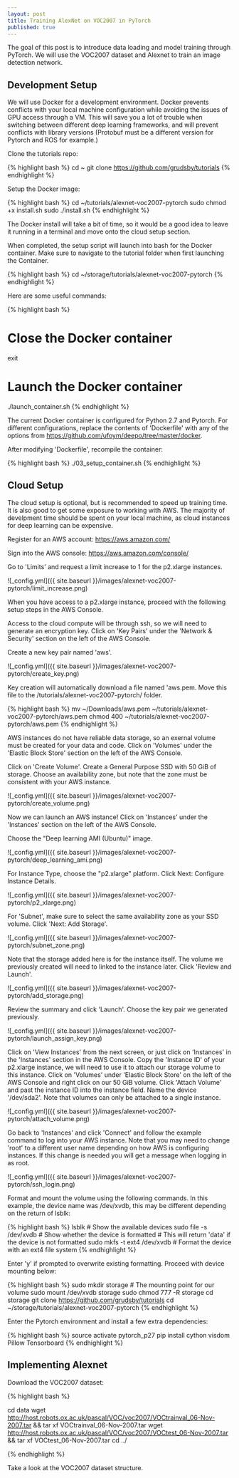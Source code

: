 ```yaml
---
layout: post
title: Training AlexNet on VOC2007 in PyTorch
published: true
---
```


The goal of this post is to introduce data loading and model training through PyTorch. We will use the VOC2007 dataset and Alexnet to train an image detection network.

## Development Setup

We will use Docker for a development environment. Docker prevents conflicts with your local machine configuration while avoiding the issues of GPU access through a VM. This will save you a lot of trouble when switching between different deep learning frameworks, and will prevent conflicts with library versions (Protobuf must be a different version for Pytorch and ROS for example.)

Clone the tutorials repo:

{% highlight bash %}
cd ~
git clone https://github.com/grudsby/tutorials
{% endhighlight %}

Setup the Docker image:

{% highlight bash %}
cd ~/tutorials/alexnet-voc2007-pytorch
sudo chmod +x install.sh
sudo ./install.sh
{% endhighlight %}

The Docker install will take a bit of time, so it would be a good idea to leave it running in a terminal and move onto the cloud setup section.

When completed, the setup script will launch into bash for the Docker container. Make sure to navigate to the tutorial folder when first launching the Container.

{% highlight bash %}
cd ~/storage/tutorials/alexnet-voc2007-pytorch
{% endhighlight %}

Here are some useful commands:

{% highlight bash %}
# Close the Docker container 
exit
# Launch the Docker container 
./launch_container.sh
{% endhighlight %}

The current Docker container is configured for Python 2.7 and Pytorch. For different configurations, replace the contents of 'Dockerfile' with any of the options from https://github.com/ufoym/deepo/tree/master/docker.

After modifying 'Dockerfile', recompile the container:

{% highlight bash %}
./03_setup_container.sh
{% endhighlight %}

## Cloud Setup

The cloud setup is optional, but is recommended to speed up training time. It is also good to get some exposure to working with AWS. The majority of develpment time should be spent on your local machine, as cloud instances for deep learning can be expensive.

Register for an AWS account: https://aws.amazon.com/

Sign into the AWS console: https://aws.amazon.com/console/

Go to 'Limits' and request a limit increase to 1 for the p2.xlarge instances.

![_config.yml]({{ site.baseurl }}/images/alexnet-voc2007-pytorch/limit_increase.png)

When you have access to a p2.xlarge instance, proceed with the following setup steps in the AWS Console. 

Access to the cloud compute will be through ssh, so we will need to generate an encryption key. Click on 'Key Pairs' under the 'Network & Security' section on the left of the AWS Console. 

Create a new key pair named 'aws'.

![_config.yml]({{ site.baseurl }}/images/alexnet-voc2007-pytorch/create_key.png)

Key creation will automatically download a file named 'aws.pem. Move this file to the /tutorials/alexnet-voc2007-pytorch/ folder.

{% highlight bash %}
mv ~/Downloads/aws.pem ~/tutorials/alexnet-voc2007-pytorch/aws.pem
chmod 400 ~/tutorials/alexnet-voc2007-pytorch/aws.pem 
{% endhighlight %}

AWS instances do not have reliable data storage, so an exernal volume must be created for your data and code. Click on 'Volumes' under the 'Elastic Block Store' section on the left of the AWS Console.

Click on 'Create Volume'. Create a General Purpose SSD with 50 GiB of storage. Choose an availability zone, but note that the zone must be consistent with your AWS instance. 

![_config.yml]({{ site.baseurl }}/images/alexnet-voc2007-pytorch/create_volume.png)

Now we can launch an AWS instance! Click on 'Instances' under the 'Instances' section on the left of the AWS Console. 

Choose the "Deep learning AMI (Ubuntu)" image. 

![_config.yml]({{ site.baseurl }}/images/alexnet-voc2007-pytorch/deep_learning_ami.png)

For Instance Type, choose the "p2.xlarge" platform. Click Next: Configure Instance Details.

![_config.yml]({{ site.baseurl }}/images/alexnet-voc2007-pytorch/p2_xlarge.png)

For 'Subnet', make sure to select the same availability zone as your SSD volume. Click 'Next: Add Storage'.
 
![_config.yml]({{ site.baseurl }}/images/alexnet-voc2007-pytorch/subnet_zone.png)

Note that the storage added here is for the instance itself. The volume we previously created will need to linked to the instance later. Click 'Review and Launch'.

![_config.yml]({{ site.baseurl }}/images/alexnet-voc2007-pytorch/add_storage.png)

Review the summary and click 'Launch'. Choose the key pair we generated previously.

![_config.yml]({{ site.baseurl }}/images/alexnet-voc2007-pytorch/launch_assign_key.png)

Click on 'View Instances' from the next screen, or just click on 'Instances' in the 'Instances' section in the AWS Console. Copy the 'Instance ID' of your p2.xlarge instance, we will need to use it to attach our storage volume to this instance. Click on 'Volumes' under 'Elastic Block Store' on the left of the AWS Console and right click on our 50 GiB volume. Click 'Attach Volume' and past the instance ID into the instance field. Name the device '/dev/sda2'. Note that volumes can only be attached to a single instance.

![_config.yml]({{ site.baseurl }}/images/alexnet-voc2007-pytorch/attach_volume.png)


Go back to 'Instances' and click 'Connect' and follow the example command to log into your AWS instance. Note that you may need to change 'root' to a different user name depending on how AWS is configuring instances. If this change is needed you will get a message when logging in as root.

![_config.yml]({{ site.baseurl }}/images/alexnet-voc2007-pytorch/ssh_login.png)

Format and mount the volume using the following commands. In this example, the device name was /dev/xvdb, this may be different depending on the return of lsblk:

{% highlight bash %}
lsblk                        # Show the available devices
sudo file -s /dev/xvdb       # Show whether the device is formatted
                             # This will return 'data' if the device is not formatted
sudo mkfs -t ext4 /dev/xvdb  # Format the device with an ext4 file system
{% endhighlight %}

Enter 'y' if prompted to overwrite existing formatting. Proceed with device mounting below:

{% highlight bash %}
sudo mkdir storage            # The mounting point for our volume
sudo mount /dev/xvdb storage
sudo chmod 777 -R storage
cd storage 
git clone https://github.com/grudsby/tutorials
cd ~/storage/tutorials/alexnet-voc2007-pytorch
{% endhighlight %}

Enter the Pytorch environment and install a few extra dependencies:

{% highlight bash %}
source activate pytorch_p27
pip install cython visdom Pillow Tensorboard
{% endhighlight %}

## Implementing Alexnet

Download the VOC2007 dataset:

{% highlight bash %}

cd data
wget http://host.robots.ox.ac.uk/pascal/VOC/voc2007/VOCtrainval_06-Nov-2007.tar && tar xf VOCtrainval_06-Nov-2007.tar
wget http://host.robots.ox.ac.uk/pascal/VOC/voc2007/VOCtest_06-Nov-2007.tar && tar xf VOCtest_06-Nov-2007.tar
cd ../

{% endhighlight %}

Take a look at the VOC2007 dataset structure.
